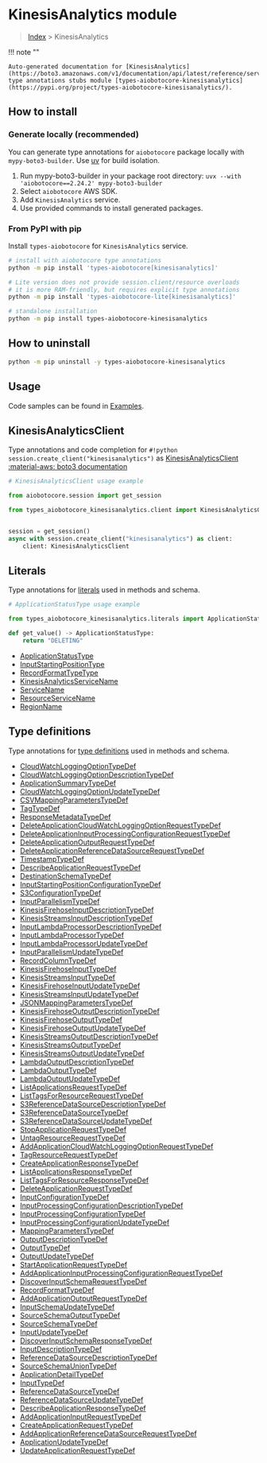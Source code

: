 # KinesisAnalytics module

> [Index](../README.md) > KinesisAnalytics


!!! note ""

    Auto-generated documentation for [KinesisAnalytics](https://boto3.amazonaws.com/v1/documentation/api/latest/reference/services/kinesisanalytics.html#kinesisanalytics)
    type annotations stubs module [types-aiobotocore-kinesisanalytics](https://pypi.org/project/types-aiobotocore-kinesisanalytics/).

## How to install

### Generate locally (recommended)

You can generate type annotations for `aiobotocore` package locally with `mypy-boto3-builder`.
Use [uv](https://docs.astral.sh/uv/getting-started/installation/) for build isolation.

1. Run mypy-boto3-builder in your package root directory: `uvx --with 'aiobotocore==2.24.2' mypy-boto3-builder`
1. Select `aiobotocore` AWS SDK.
1. Add `KinesisAnalytics` service.
1. Use provided commands to install generated packages.



### From PyPI with pip

Install `types-aiobotocore` for `KinesisAnalytics` service.

```bash
# install with aiobotocore type annotations
python -m pip install 'types-aiobotocore[kinesisanalytics]'

# Lite version does not provide session.client/resource overloads
# it is more RAM-friendly, but requires explicit type annotations
python -m pip install 'types-aiobotocore-lite[kinesisanalytics]'

# standalone installation
python -m pip install types-aiobotocore-kinesisanalytics
```



## How to uninstall

```bash
python -m pip uninstall -y types-aiobotocore-kinesisanalytics
```

## Usage

Code samples can be found in [Examples](./usage.md).

## KinesisAnalyticsClient

Type annotations and code completion for  `#!python session.create_client("kinesisanalytics")` as [KinesisAnalyticsClient](./client.md)
[:material-aws: boto3 documentation](https://boto3.amazonaws.com/v1/documentation/api/latest/reference/services/kinesisanalytics.html#KinesisAnalytics.Client)

```python
# KinesisAnalyticsClient usage example

from aiobotocore.session import get_session

from types_aiobotocore_kinesisanalytics.client import KinesisAnalyticsClient


session = get_session()
async with session.create_client("kinesisanalytics") as client:
    client: KinesisAnalyticsClient
```








## Literals

Type annotations for [literals](./literals.md) used in methods and schema.

```python
# ApplicationStatusType usage example

from types_aiobotocore_kinesisanalytics.literals import ApplicationStatusType

def get_value() -> ApplicationStatusType:
    return "DELETING"
```

- [ApplicationStatusType](./literals.md#applicationstatustype)
- [InputStartingPositionType](./literals.md#inputstartingpositiontype)
- [RecordFormatTypeType](./literals.md#recordformattypetype)
- [KinesisAnalyticsServiceName](./literals.md#kinesisanalyticsservicename)
- [ServiceName](./literals.md#servicename)
- [ResourceServiceName](./literals.md#resourceservicename)
- [RegionName](./literals.md#regionname)




## Type definitions

Type annotations for [type definitions](./type_defs.md) used in methods and schema.

- [CloudWatchLoggingOptionTypeDef](./type_defs.md#cloudwatchloggingoptiontypedef)
- [CloudWatchLoggingOptionDescriptionTypeDef](./type_defs.md#cloudwatchloggingoptiondescriptiontypedef)
- [ApplicationSummaryTypeDef](./type_defs.md#applicationsummarytypedef)
- [CloudWatchLoggingOptionUpdateTypeDef](./type_defs.md#cloudwatchloggingoptionupdatetypedef)
- [CSVMappingParametersTypeDef](./type_defs.md#csvmappingparameterstypedef)
- [TagTypeDef](./type_defs.md#tagtypedef)
- [ResponseMetadataTypeDef](./type_defs.md#responsemetadatatypedef)
- [DeleteApplicationCloudWatchLoggingOptionRequestTypeDef](./type_defs.md#deleteapplicationcloudwatchloggingoptionrequesttypedef)
- [DeleteApplicationInputProcessingConfigurationRequestTypeDef](./type_defs.md#deleteapplicationinputprocessingconfigurationrequesttypedef)
- [DeleteApplicationOutputRequestTypeDef](./type_defs.md#deleteapplicationoutputrequesttypedef)
- [DeleteApplicationReferenceDataSourceRequestTypeDef](./type_defs.md#deleteapplicationreferencedatasourcerequesttypedef)
- [TimestampTypeDef](./type_defs.md#timestamptypedef)
- [DescribeApplicationRequestTypeDef](./type_defs.md#describeapplicationrequesttypedef)
- [DestinationSchemaTypeDef](./type_defs.md#destinationschematypedef)
- [InputStartingPositionConfigurationTypeDef](./type_defs.md#inputstartingpositionconfigurationtypedef)
- [S3ConfigurationTypeDef](./type_defs.md#s3configurationtypedef)
- [InputParallelismTypeDef](./type_defs.md#inputparallelismtypedef)
- [KinesisFirehoseInputDescriptionTypeDef](./type_defs.md#kinesisfirehoseinputdescriptiontypedef)
- [KinesisStreamsInputDescriptionTypeDef](./type_defs.md#kinesisstreamsinputdescriptiontypedef)
- [InputLambdaProcessorDescriptionTypeDef](./type_defs.md#inputlambdaprocessordescriptiontypedef)
- [InputLambdaProcessorTypeDef](./type_defs.md#inputlambdaprocessortypedef)
- [InputLambdaProcessorUpdateTypeDef](./type_defs.md#inputlambdaprocessorupdatetypedef)
- [InputParallelismUpdateTypeDef](./type_defs.md#inputparallelismupdatetypedef)
- [RecordColumnTypeDef](./type_defs.md#recordcolumntypedef)
- [KinesisFirehoseInputTypeDef](./type_defs.md#kinesisfirehoseinputtypedef)
- [KinesisStreamsInputTypeDef](./type_defs.md#kinesisstreamsinputtypedef)
- [KinesisFirehoseInputUpdateTypeDef](./type_defs.md#kinesisfirehoseinputupdatetypedef)
- [KinesisStreamsInputUpdateTypeDef](./type_defs.md#kinesisstreamsinputupdatetypedef)
- [JSONMappingParametersTypeDef](./type_defs.md#jsonmappingparameterstypedef)
- [KinesisFirehoseOutputDescriptionTypeDef](./type_defs.md#kinesisfirehoseoutputdescriptiontypedef)
- [KinesisFirehoseOutputTypeDef](./type_defs.md#kinesisfirehoseoutputtypedef)
- [KinesisFirehoseOutputUpdateTypeDef](./type_defs.md#kinesisfirehoseoutputupdatetypedef)
- [KinesisStreamsOutputDescriptionTypeDef](./type_defs.md#kinesisstreamsoutputdescriptiontypedef)
- [KinesisStreamsOutputTypeDef](./type_defs.md#kinesisstreamsoutputtypedef)
- [KinesisStreamsOutputUpdateTypeDef](./type_defs.md#kinesisstreamsoutputupdatetypedef)
- [LambdaOutputDescriptionTypeDef](./type_defs.md#lambdaoutputdescriptiontypedef)
- [LambdaOutputTypeDef](./type_defs.md#lambdaoutputtypedef)
- [LambdaOutputUpdateTypeDef](./type_defs.md#lambdaoutputupdatetypedef)
- [ListApplicationsRequestTypeDef](./type_defs.md#listapplicationsrequesttypedef)
- [ListTagsForResourceRequestTypeDef](./type_defs.md#listtagsforresourcerequesttypedef)
- [S3ReferenceDataSourceDescriptionTypeDef](./type_defs.md#s3referencedatasourcedescriptiontypedef)
- [S3ReferenceDataSourceTypeDef](./type_defs.md#s3referencedatasourcetypedef)
- [S3ReferenceDataSourceUpdateTypeDef](./type_defs.md#s3referencedatasourceupdatetypedef)
- [StopApplicationRequestTypeDef](./type_defs.md#stopapplicationrequesttypedef)
- [UntagResourceRequestTypeDef](./type_defs.md#untagresourcerequesttypedef)
- [AddApplicationCloudWatchLoggingOptionRequestTypeDef](./type_defs.md#addapplicationcloudwatchloggingoptionrequesttypedef)
- [TagResourceRequestTypeDef](./type_defs.md#tagresourcerequesttypedef)
- [CreateApplicationResponseTypeDef](./type_defs.md#createapplicationresponsetypedef)
- [ListApplicationsResponseTypeDef](./type_defs.md#listapplicationsresponsetypedef)
- [ListTagsForResourceResponseTypeDef](./type_defs.md#listtagsforresourceresponsetypedef)
- [DeleteApplicationRequestTypeDef](./type_defs.md#deleteapplicationrequesttypedef)
- [InputConfigurationTypeDef](./type_defs.md#inputconfigurationtypedef)
- [InputProcessingConfigurationDescriptionTypeDef](./type_defs.md#inputprocessingconfigurationdescriptiontypedef)
- [InputProcessingConfigurationTypeDef](./type_defs.md#inputprocessingconfigurationtypedef)
- [InputProcessingConfigurationUpdateTypeDef](./type_defs.md#inputprocessingconfigurationupdatetypedef)
- [MappingParametersTypeDef](./type_defs.md#mappingparameterstypedef)
- [OutputDescriptionTypeDef](./type_defs.md#outputdescriptiontypedef)
- [OutputTypeDef](./type_defs.md#outputtypedef)
- [OutputUpdateTypeDef](./type_defs.md#outputupdatetypedef)
- [StartApplicationRequestTypeDef](./type_defs.md#startapplicationrequesttypedef)
- [AddApplicationInputProcessingConfigurationRequestTypeDef](./type_defs.md#addapplicationinputprocessingconfigurationrequesttypedef)
- [DiscoverInputSchemaRequestTypeDef](./type_defs.md#discoverinputschemarequesttypedef)
- [RecordFormatTypeDef](./type_defs.md#recordformattypedef)
- [AddApplicationOutputRequestTypeDef](./type_defs.md#addapplicationoutputrequesttypedef)
- [InputSchemaUpdateTypeDef](./type_defs.md#inputschemaupdatetypedef)
- [SourceSchemaOutputTypeDef](./type_defs.md#sourceschemaoutputtypedef)
- [SourceSchemaTypeDef](./type_defs.md#sourceschematypedef)
- [InputUpdateTypeDef](./type_defs.md#inputupdatetypedef)
- [DiscoverInputSchemaResponseTypeDef](./type_defs.md#discoverinputschemaresponsetypedef)
- [InputDescriptionTypeDef](./type_defs.md#inputdescriptiontypedef)
- [ReferenceDataSourceDescriptionTypeDef](./type_defs.md#referencedatasourcedescriptiontypedef)
- [SourceSchemaUnionTypeDef](./type_defs.md#sourceschemauniontypedef)
- [ApplicationDetailTypeDef](./type_defs.md#applicationdetailtypedef)
- [InputTypeDef](./type_defs.md#inputtypedef)
- [ReferenceDataSourceTypeDef](./type_defs.md#referencedatasourcetypedef)
- [ReferenceDataSourceUpdateTypeDef](./type_defs.md#referencedatasourceupdatetypedef)
- [DescribeApplicationResponseTypeDef](./type_defs.md#describeapplicationresponsetypedef)
- [AddApplicationInputRequestTypeDef](./type_defs.md#addapplicationinputrequesttypedef)
- [CreateApplicationRequestTypeDef](./type_defs.md#createapplicationrequesttypedef)
- [AddApplicationReferenceDataSourceRequestTypeDef](./type_defs.md#addapplicationreferencedatasourcerequesttypedef)
- [ApplicationUpdateTypeDef](./type_defs.md#applicationupdatetypedef)
- [UpdateApplicationRequestTypeDef](./type_defs.md#updateapplicationrequesttypedef)

